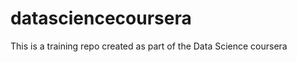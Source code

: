 datasciencecoursera
===================

This is a training repo created as part of the Data Science coursera
